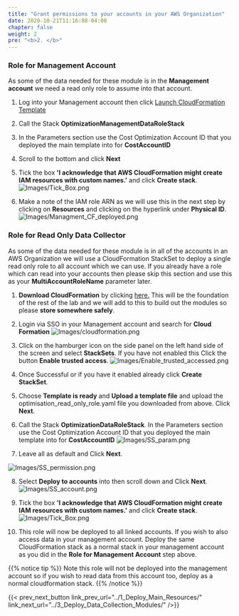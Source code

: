 ```yaml
---
title: "Grant permissions to your accounts in your AWS Organization"
date: 2020-10-21T11:16:08-04:00
chapter: false
weight: 2
pre: "<b>2. </b>"
---
```


### Role for Management Account

As some of the data needed for these module is in the **Management account** we need a read only role to assume into that account. 

1.  Log into your Management account then click [Launch CloudFormation Template](https://console.aws.amazon.com/cloudformation/home#/stacks/new?&templateURL=https://aws-well-architected-labs.s3-us-west-2.amazonaws.com/Cost/Labs/300_Optimization_Data_Collection/Management.yaml)

2. Call the Stack **OptimizationManagementDataRoleStack**

3. In the Parameters section use the Cost Optimization Account ID that you deployed the main template into for **CostAccountID** 

4. Scroll to the bottom and click **Next**

5. Tick the box **'I acknowledge that AWS CloudFormation might create IAM resources with custom names.'** and click **Create stack**.
![Images/Tick_Box.png](/Cost/300_Optimization_Data_Collection/Images/Tick_Box.png)

6. Make a note of the IAM role ARN as we will use this in the next step by clicking on **Resources** and clicking on the hyperlink under **Physical ID**.
![Images/Managment_CF_deployed.png](/Cost/300_Optimization_Data_Collection/Images/Managment_CF_deployed.png)



### Role for Read Only Data Collector

As some of the data needed for these module is in all of the accounts in an AWS Organization we will use a CloudFormation StackSet to deploy a single read only role to all account which we can use. 
If you already have a role which can read into your accounts then please skip this section and use this as your **MultiAccountRoleName** parameter later. 

1. **Download CloudFormation** by clicking [here.](/Cost/300_Optimization_Data_Collection/Code/optimisation_read_only_role.yaml) This will be the foundation of the rest of the lab and we will add to this to build out the modules so please **store somewhere safely**.

2. Login via SSO in your Management account and search for **Cloud Formation**
![Images/cloudformation.png](/Cost/300_Organization_Data_CUR_Connection/Images/cloudformation.png)

3. Click on the hamburger icon on the side panel on the left hand side of the screen and select **StackSets**. If you have not enabled this Click the button **Enable trusted access**. 
![Images/Enable_trusted_accessed.png](/Cost/300_Optimization_Data_Collection/Images/Enable_trusted_accessed.png)

4. Once Successful or if you have it enabled already click **Create StackSet**.  

5. Choose **Template is ready** and **Upload a template file** and upload the optimisation_read_only_role.yaml file you downloaded from above. Click **Next**.

6. Call the Stack **OptimizationDataRoleStack**. In the Parameters section use the Cost Optimization Account ID that you deployed the main template into for **CostAccountID**
![Images/SS_param.png](/Cost/300_Optimization_Data_Collection/Images/SS_param.png)

7. Leave all as default and Click **Next**.

![Images/SS_permission.png](/Cost/300_Optimization_Data_Collection/Images/SS_permission.png)

8. Select **Deploy to accounts** into then scroll down and Click **Next**.
![Images/SS_account.png](/Cost/300_Optimization_Data_Collection/Images/SS_account.png)

9. Tick the box **'I acknowledge that AWS CloudFormation might create IAM resources with custom names.'** and click **Create stack**.
![Images/Tick_Box.png](/Cost/300_Optimization_Data_Collection/Images/Tick_Box.png)

10. This role will now be deployed to all linked accounts. If you wish to also access data in your management account. Deploy the same CloudFormation stack as a normal stack in your management account as you did in the **Role for Management Account** step above. 

{{% notice tip %}}
Note this role will not be deployed into the management account so if you wish to read data from this account too, deploy as a normal cloudformation stack. 
{{% /notice %}}


{{< prev_next_button link_prev_url="../1_Deploy_Main_Resources/" link_next_url="../3_Deploy_Data_Collection_Modules/" />}}
